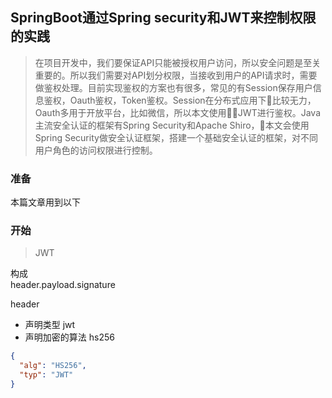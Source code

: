 ## SpringBoot通过Spring security和JWT来控制权限的实践
> 在项目开发中，我们要保证API只能被授权用户访问，所以安全问题是至关重要的。所以我们需要对API划分权限，当接收到用户的API请求时，需要做鉴权处理。目前实现鉴权的方案也有很多，常见的有Session保存用户信息鉴权，Oauth鉴权，Token鉴权。Session在分布式应用下比较无力，Oauth多用于开放平台，比如微信，所以本文使用JWT进行鉴权。Java主流安全认证的框架有Spring Security和Apache Shiro，本文会使用Spring Security做安全认证框架，搭建一个基础安全认证的框架，对不同用户角色的访问权限进行控制。

### 准备
本篇文章用到以下

### 开始


> JWT  

构成  
header.payload.signature

header
- 声明类型 jwt
- 声明加密的算法 hs256
```json
{
  "alg": "HS256",
  "typ": "JWT"
}
```
